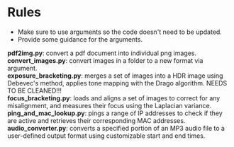 # Rules
* Make sure to use arguments so the code doesn't need to be updated.
* Provide some guidance for the arguments.

**pdf2img.py**: convert a pdf document into individual png images.
<br />
**convert_images.py**: convert images in a folder to a new format via argument.
<br />
**exposure_bracketing.py**: merges a set of images into a HDR image using Debevec's method, applies tone mapping with the Drago algorithm. NEEDS TO BE CLEANED!!!
<br />
**focus_bracketing.py**: loads and aligns a set of images to correct for any misalignment, and measures their focus using the Laplacian variance.
<br />
**ping_and_mac_lookup.py**: pings a range of IP addresses to check if they are active and retrieves their corresponding MAC addresses.
<br />
**audio_converter.py**: converts a specified portion of an MP3 audio file to a user-defined output format using customizable start and end times.
<br />
